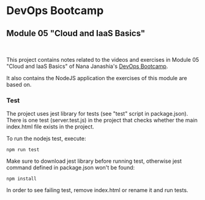 # DevOps Bootcamp
## Module 05 "Cloud and IaaS Basics"
<br />

This project contains notes related to the videos and exercises in Module 05 "Cloud and IaaS Basics" of Nana Janashia's [DevOps Bootcamp](https://www.techworld-with-nana.com/devops-bootcamp).

It also contains the NodeJS application the exercises of this module are based on.

### Test
The project uses jest library for tests (see "test" script in package.json).
There is one test (server.test.js) in the project that checks whether the main index.html file exists in the project. 

To run the nodejs test, execute:

    npm run test

Make sure to download jest library before running test, otherwise jest command defined in package.json won't be found:

    npm install

In order to see failing test, remove index.html or rename it and run tests.
